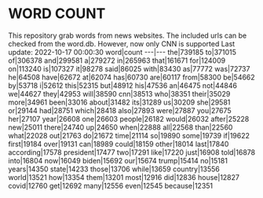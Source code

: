 # WORD COUNT
This repository grab words from news websites. The included urls can be checked from the word.db.
However, now only CNN is supported
Last update: 2022-10-17 00:00:30
word|count
---|---
the|739185
to|371015
of|306378
and|299581
a|279272
in|265963
that|161671
for|124009
on|113240
is|107327
it|98278
said|86025
with|83430
as|77772
was|72737
he|64508
have|62672
at|62074
has|60730
are|60117
from|58300
be|54662
by|53718
i|52612
this|52315
but|48912
his|47536
an|46475
not|44846
we|44627
they|42953
will|38590
cnn|38513
who|38351
their|35029
more|34961
been|33016
about|31482
its|31289
us|30209
she|29581
or|29144
had|28751
which|28418
also|27893
were|27887
you|27675
her|27107
year|26608
one|26603
people|26182
would|26032
after|25228
new|25011
there|24740
up|24650
when|22888
all|22568
than|22560
what|22028
out|21763
do|21672
time|21114
so|19890
some|19739
if|19622
first|19184
over|19131
can|18989
could|18159
other|18014
last|17840
according|17578
president|17477
two|17291
like|17220
just|16908
told|16878
into|16804
now|16049
biden|15692
our|15674
trump|15414
no|15181
years|14350
state|14233
those|13706
while|13659
country|13556
world|13521
how|13354
them|13201
most|12916
did|12836
house|12827
covid|12760
get|12692
many|12556
even|12545
because|12351
